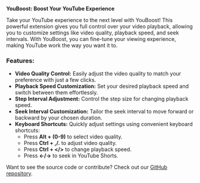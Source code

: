 **YouBoost: Boost Your YouTube Experience**

Take your YouTube experience to the next level with YouBoost! This powerful extension gives you full control over your video playback, allowing you to customize settings like video quality, playback speed, and seek intervals. With YouBoost, you can fine-tune your viewing experience, making YouTube work the way you want it to.

### Features:

- **Video Quality Control:** Easily adjust the video quality to match your preference with just a few clicks.
- **Playback Speed Customization:** Set your desired playback speed and switch between them effortlessly.
- **Step Interval Adjustment:** Control the step size for changing playback speed.
- **Seek Interval Customization:** Tailor the seek interval to move forward or backward by your chosen duration.
- **Keyboard Shortcuts:** Quickly adjust settings using convenient keyboard shortcuts:
  - Press **Alt + (0-9)** to select video quality.
  - Press **Ctrl + ,/.** to adjust video quality.
  - Press **Ctrl + </>** to change playback speed.
  - Press **←/→** to seek in YouTube Shorts.

Want to see the source code or contribute? Check out our [GitHub repository](https://github.com/SahilAggarwal2004/youboost).
